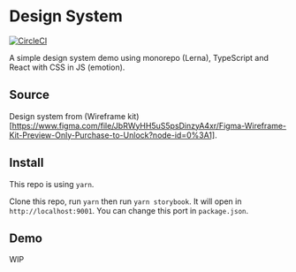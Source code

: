 # Design System

[![CircleCI](https://circleci.com/gh/snowleo208/design-system-demo.svg?style=svg)](https://circleci.com/gh/snowleo208/design-system-demo)

A simple design system demo using monorepo (Lerna), TypeScript and React with CSS in JS (emotion).

## Source

Design system from (Wireframe kit)[https://www.figma.com/file/JbRWyHH5uS5psDinzyA4xr/Figma-Wireframe-Kit-Preview-Only-Purchase-to-Unlock?node-id=0%3A1].

## Install

This repo is using `yarn`.

Clone this repo, run `yarn` then run `yarn storybook`. It will open in `http://localhost:9001`. You can change this port in `package.json`.

## Demo

WIP
